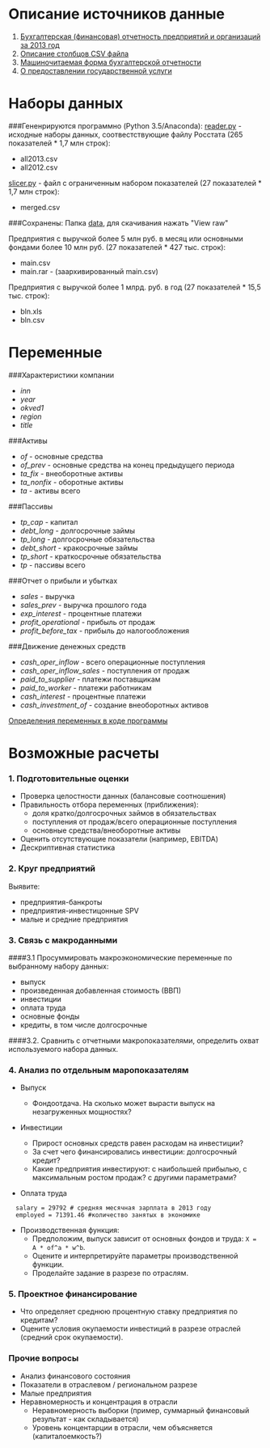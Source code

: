 Описание источников данные
==========================

1. [Бухгалтерская (финансовая) отчетность предприятий и организаций за 2013 год](http://www.gks.ru/opendata/dataset/7708234640-bdboo2013)
2. [Описание столбцов CSV файла](http://www.gks.ru/opendata/storage/7708234640-bdboo2013/structure-20131231t000000.TTL)
3. [Машиночитаемая форма бухгалтерской отчетности](http://www.consultant.ru/document/cons_doc_LAW_32453/58684ab73dd1585821052f9b58c59ef96b907f8a/)
4. [О предоставлении государственной услуги](https://rg.ru/2013/11/15/buhotchet-dok.html)

Наборы данных
=============

###Гененрируются программно (Python 3.5/Anaconda):
[reader.py](https://github.com/epogrebnyak/data-rosstat-boo-2013/blob/master/reader.py) - исходные наборы данных, 
соотвестствующие файлу Росстата (265 показателей * 1,7 млн строк):
  - all2013.csv
  - all2012.csv

[slicer.py](https://github.com/epogrebnyak/data-rosstat-boo-2013/blob/master/slicer.py) - файл с ограниченным 
набором показателей (27 показателей * 1,7 млн строк):
  - merged.csv 

 
###Сохранены:
Папка [data](https://github.com/epogrebnyak/data-rosstat-boo-2013/tree/master/data), для скачивания нажать "View raw"

Предприятия с выручкой более 5 млн руб. в месяц или основными фондами более 10 млн руб. (27 показателей * 427 тыс. строк):
- main.csv  
- main.rar - (заархивированный main.csv)


Предприятия с выручкой более 1 млрд. руб. в год (27 показателей * 15,5 тыс. строк):
- bln.xls 
- bln.csv 

Переменные
==========

###Характеристики компании
- *inn*
- *year*
- *okved1*
- *region*
- *title*

###Активы
- *of* - основные средства
- *of_prev* - основные средства на конец предыдущего периода 
- *ta_fix* - внеоборотные активы
- *ta_nonfix* - оборотные активы
- *ta* - активы всего

###Пассивы
- *tp_cap* - капитал
- *debt_long* - долгосрочные займы
- *tp_long* - долгосрочные обязательства
- *debt_short* - кракосрочные займы
- *tp_short* - краткосрочные обязательства 
- *tp* - пассивы всего 

###Отчет о прибыли и убытках 
- *sales* - выручка
- *sales_prev* - выручка прошлого года
- *exp_interest* - процентные платежи 
- *profit_operational* - прибыль от продаж
- *profit_before_tax* - прибыль до налогообложения
 
###Движение денежных средств
- *cash_oper_inflow* - вcего операционные поступления
- *cash_oper_inflow_sales* - поступления от продаж
- *paid_to_supplier* - платежи поставщикам
- *paid_to_worker* - платежи работникам
- *cash_interest* - процентные платежи 
- *cash_investment_of* - создание внеоборотных активов

[Определения переменных в коде программы](https://github.com/epogrebnyak/data-rosstat-boo-2013/blob/master/column_names.py#L328-L444)

Возможные расчеты 
==================

### 1. Подготовительные оценки
- Проверка целостности данных (балансовые соотношения)
- Правильность отбора переменных (приближения):
  - доля кратко/долгосрочных займов в обязательствах
  - поступления от продаж/всего операционные поступления
  - основные средства/внеоборотные активы
- Оценить отсутствующие показатели (например, EBITDA)
- Дескриптивная статистика

### 2. Круг предприятий
Выявите:
  - предприятия-банкроты 
  - предприятия-инвестицонные SPV
  - малые и средние предприятия  

### 3. Связь с макроданными
####3.1 
Просуммировать макроэкономические переменные по выбранному набору данных:
  - выпуск
  - произведенная добавленная стоимость (ВВП) 
  - инвестиции
  - оплата труда
  - основные фонды
  - кредиты, в том числе долгосрочные 

####3.2. 
Cравнить с отчетными макропоказателями, определить охват используемого набора данных. 
  
### 4. Анализ по отдельным маропоказателям
- Выпуск
  - Фондоотдача. На сколько может вырасти выпуск на незагруженных мощностях?

- Инвестиции
  - Прирост основных средств равен расходам на инвестиции?
  - За счет чего финансировались инвестиции: долгосрочный кредит?
  - Какие предприятия  инвестируют: с наибольшей прибылью, с максимальным ростом продаж? с другими параметрами?

- Оплата труда   
```
  salary = 29792 # средняя месячная зарплата в 2013 году
  employed = 71391.46 #количество занятых в экономике
```

- Производственная функция: 
  - Предположим, выпуск зависит от основных фондов и труда: ```X = A * of^a * w^b```.   
  - Оцените и интерпретируйте параметры производственной функции. 
  - Проделайте задание в разрезе по отраслям. 
    
### 5. Проектное финансирование   
- Что определяет среднюю процентную ставку предприятия по кредитам?
- Оцените условия окупаемости инвестиций в разрезе отраслей (средний срок окупаемости).  

### Прочие вопросы
- Анализ финансового состояния 
- Показатели в отраслевом / региональном разрезе 
- Малые предприятия
- Неравномерность и концентрация в отрасли
  - Неравномерность выборки (пример, суммарный финансовый результат - как складывается) 
  - Уровень концентарции в отрасли, чем объясняется (капиталоемкость?)
